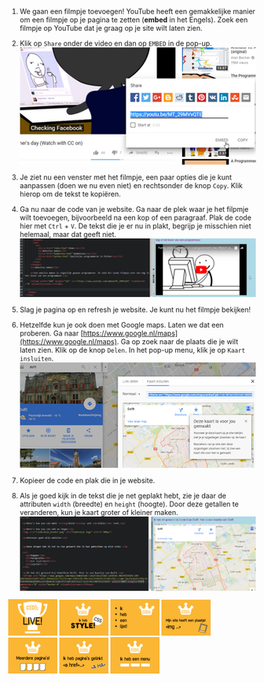 1. We gaan een filmpje toevoegen! YouTube heeft een gemakkelijke manier om een filmpje op je pagina te zetten \(**embed** in het Engels\). Zoek een filmpje op YouTube dat je graag op je site wilt laten zien.

2. Klik op `Share` onder de video en dan op `EMBED` in de pop-up.  
   ![](../assets/youtube1.png)

3. Je ziet nu een venster met het filmpje, een paar opties die je kunt aanpassen \(doen we nu even niet\) en rechtsonder de knop `Copy`. Klik hierop om de tekst te kopiëren.

4. Ga nu naar de code van je website. Ga naar de plek waar je het filpmje wilt toevoegen, bijvoorbeeld na een kop of een paragraaf. Plak de code hier met `Ctrl` + `V`. De tekst die je er nu in plakt, begrijp je misschien niet helemaal, maar dat geeft niet.  
   ![](../assets/youtube2.png)

5. Slag je pagina op en refresh je website. Je kunt nu het filmpje bekijken!

6. Hetzelfde kun je ook doen met Google maps. Laten we dat een proberen. Ga naar [https://www.google.nl/maps](https://www.google.nl/maps). Ga op zoek naar de plaats die je wilt laten zien. Klik op de knop `Delen`. In het pop-up menu, klik je op `Kaart insluiten`.  
   ![](../assets/googlemaps.png)

7. Kopieer de code en plak die in je website.

8. Als je goed kijk in de tekst die je net geplakt hebt, zie je daar de attributen `width` \(breedte\) en `height` \(hoogte\). Door deze getallen te veranderen, kun je kaart groter of kleiner maken.  
   ![](../assets/googlemaps2.png)

  
![](../assets/badges/thumbs/01_live.png) 
![](../assets/badges/thumbs/06_style.png)
![](../assets/badges/thumbs/04_li.png) 
![](../assets/badges/thumbs/03_img.png) 
![](../assets/badges/thumbs/05_pages.png)
![](../assets/badges/thumbs/02_.png)
![](../assets/badges/thumbs/07_menu.png)

  


